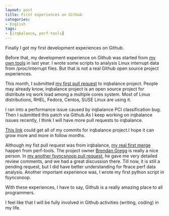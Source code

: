```yaml
---
layout: post
title: First experiences on Github
categories:
- English
tags:
- [irqbalance, perf-tools]
---
```


Finally I got my first development experiences on Github.

Before that, my development experience on Github was started from [my own tools](https://github.com/yangoliver/mytools/commits?author=yangoliver) in last year. I wrote some scripts to analysis Linux interrupt data from /proc/interrupt files.  But that is not a real Github open source project experiences.

This month, I submitted [my first pull request](https://github.com/Irqbalance/irqbalance/pull/14) to irqbalance project. People may already know, irqbalance project is an open source project for distribute irq work load among a multiple cores system. Most of Linux distributions, RHEL, Fedora, Centos, SUSE Linux are using it.

I ran into a performance issue caused by irqbalance PCI classification bug. Then I submitted this patch via Github.As I keep working on irqbalance issues recently, I think I will have more pull requests to irqbalance. 

[This link](https://github.com/Irqbalance/irqbalance/commits?author=yangoliver) could get all of my commits for irqbalance project.I hope it can grow more and more in follow months.

Although my fist pull request was from irqbalance, [my real first merge](https://github.com/brendangregg/perf-tools/pull/17) happen from perf-tools. The project owner [Brendan Gregg](http://www.brendangregg.com) is really a nice person. In [my another fsyncsnoop pull request](https://github.com/brendangregg/perf-tools/pull/18), he gave me very detailed review comments, and we had a great discussion there. Till now, it is still a pending request, but I did have better understanding for ftrace perf data analysis. Another important experience was, I wrote my first python script in fsyncsnoop. 

With these experiences, I have to say, Github is a really amazing place to all programmers. 

I feel like that I will be fully involved in Github activities (writing, coding) in my life.
